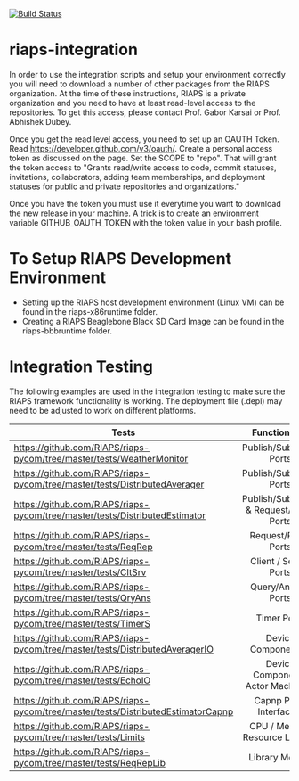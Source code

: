 [![Build Status](https://travis-ci.com/RIAPS/riaps-integration.svg?token=pyUEeBLkG7FqiYPhyfxp&branch=master)](https://travis-ci.com/RIAPS/riaps-integration)

# riaps-integration

In order to use the integration scripts and setup your environment correctly you will need to download a number of other packages from the RIAPS organization. At the time of these instructions, RIAPS is a private organization and you need to have at least read-level access to the repositories. To get this access, please contact Prof. Gabor Karsai or Prof. Abhishek Dubey.

Once you get the read level access, you need to set up an OAUTH Token.  Read https://developer.github.com/v3/oauth/. Create a personal access token as discussed on the page. Set the SCOPE to "repo". That will grant the token access to "Grants read/write access to code, commit statuses, invitations, collaborators, adding team memberships, and deployment statuses for public and private repositories and organizations."

Once you have the token you must use it everytime you want to download the new release in your machine. A trick is to create an environment variable GITHUB_OAUTH_TOKEN with the token value in your bash profile.

# To Setup RIAPS Development Environment

- Setting up the RIAPS host development environment (Linux VM) can be found in the riaps-x86runtime folder.
- Creating a RIAPS Beaglebone Black SD Card Image can be found in the riaps-bbbruntime folder.

# Integration Testing

The following examples are used in the integration testing to make sure the RIAPS framework functionality is working.  The deployment file (.depl) may need to be adjusted to work on different platforms.  

| Tests   | Functionality      |
| ---------- |:------------------:|
| https://github.com/RIAPS/riaps-pycom/tree/master/tests/WeatherMonitor | Publish/Subscribe Ports|
| https://github.com/RIAPS/riaps-pycom/tree/master/tests/DistributedAverager | Publish/Subscribe Ports|
| https://github.com/RIAPS/riaps-pycom/tree/master/tests/DistributedEstimator | Publish/Subscribe & Request/Reply Ports |
| https://github.com/RIAPS/riaps-pycom/tree/master/tests/ReqRep | Request/Reply Ports |
| https://github.com/RIAPS/riaps-pycom/tree/master/tests/CltSrv | Client / Server Ports |
| https://github.com/RIAPS/riaps-pycom/tree/master/tests/QryAns | Query/Answer Ports |
| https://github.com/RIAPS/riaps-pycom/tree/master/tests/TimerS | Timer Ports |
| https://github.com/RIAPS/riaps-pycom/tree/master/tests/DistributedAveragerIO |  Device Component IO |
| https://github.com/RIAPS/riaps-pycom/tree/master/tests/EchoIO | Device Component / Actor Machinery |
| https://github.com/RIAPS/riaps-pycom/tree/master/tests/DistributedEstimatorCapnp | Capnp Proto Interfacing |
| https://github.com/RIAPS/riaps-pycom/tree/master/tests/Limits | CPU / Memory Resource Limiting |
| https://github.com/RIAPS/riaps-pycom/tree/master/tests/ReqRepLib | Library Module |


